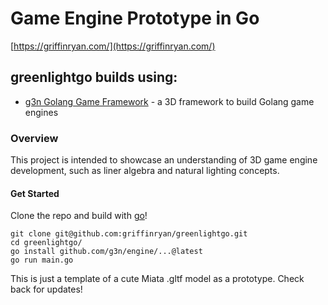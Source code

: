 # Game Engine Prototype in Go

[https://griffinryan.com/](https://griffinryan.com/)

## greenlightgo builds using:

- [g3n Golang Game Framework](http://g3n.rocks) - a 3D framework to build Golang game engines

### Overview

This project is intended to showcase an understanding of 3D game engine development, such as liner algebra and natural lighting concepts.

#### Get Started

Clone the repo and build with [go](https://github.com/golang/go)!

    git clone git@github.com:griffinryan/greenlightgo.git
    cd greenlightgo/
    go install github.com/g3n/engine/...@latest
    go run main.go

This is just a template of a cute Miata .gltf model as a prototype. Check back for updates!

